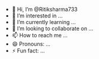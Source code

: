 - 👋 Hi, I’m @Ritiksharma733
- 👀 I’m interested in ...
- 🌱 I’m currently learning ...
- 💞️ I’m looking to collaborate on ...
- 📫 How to reach me ...
- 😄 Pronouns: ...
- ⚡ Fun fact: ...

<!---
Ritiksharma733/Ritiksharma733 is a ✨ special ✨ repository because its `README.md` (this file) appears on your GitHub profile.
You can click the Preview link to take a looking 
at your changes.
--->
